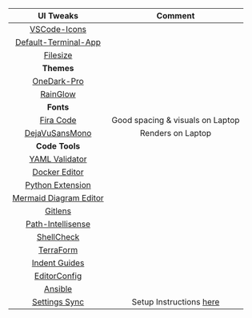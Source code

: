 | UI Tweaks                                                                             | Comment                                                                             |
|:-------------------------------------------------------------------------------------:|:-----------------------------------------------------------------------------------:|
| [VSCode-Icons](https://github.com/vscode-icons/vscode-icons)                          |                                                                                     |
| [Default-Terminal-App](https://stackoverflow.com/a/38494284)                          |                                                                                     |
| [Filesize](https://marketplace.visualstudio.com/items?itemName=mkxml.vscode-filesize) |                                                                                     |
| **Themes**                                                                            |                                                                                     |
| [OneDark-Pro](https://github.com/Binaryify/OneDark-Pro)                               |                                                                                     |
| [RainGlow](https://github.com/rainglow/vscode)                                        |                                                                                     |
| **Fonts**                                                                             |                                                                                     |
| [Fira Code](https://github.com/tonsky/FiraCode)                                       | Good spacing & visuals on Laptop                                                    |
| [DejaVuSansMono](https://dejavu-fonts.github.io/Download.html)                        | Renders on Laptop                                                                   |
| **Code Tools**                                                                        |                                                                                     |
| [YAML Validator](https://github.com/redhat-developer/vscode-yaml)                     |                                                                                     |
| [Docker Editor](https://github.com/microsoft/vscode-docker)                           |                                                                                     |
| [Python Extension](https://github.com/Microsoft/vscode-python)                        |                                                                                     |
| [Mermaid Diagram Editor](https://github.com/vstirbu/vscode-mermaid-preview)           |                                                                                     |
| [Gitlens](https://github.com/eamodio/vscode-gitlens)                                  |                                                                                     |
| [Path-Intellisense](https://github.com/ChristianKohler/PathIntellisense)              |                                                                                     |
| [ShellCheck](https://github.com/vscode-shellcheck/vscode-shellcheck)                  |                                                                                     |
| [TerraForm](https://github.com/mauve/vscode-terraform)                                |                                                                                     |
| [Indent Guides](https://stackoverflow.com/a/49256032)                                 |                                                                                     |
| [EditorConfig]([vscode-editorconfig)                                                  |                                                                                     |
| [Ansible](https://github.com/VSChina/vscode-ansible)                                  |                                                                                     |
| [Settings Sync](https://github.com/shanalikhan/code-settings-sync)                    | Setup Instructions [here](https://itnext.io/settings-sync-with-vs-code-c3d4f126989) |
